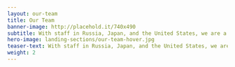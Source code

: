 ```yaml
---
layout: our-team
title: Our Team
banner-image: http://placehold.it/740x490
subtitle: With staff in Russia, Japan, and the United States, we are a nimble and well-connected team of fishery experts with a myriad of fishing industry, management, conservation, and business expertise.
hero-image: landing-sections/our-team-hover.jpg
teaser-text: With staff in Russia, Japan, and the United States, we are a nimble and well-connected team of fishery experts with a myriad of fishing industry, management, conservation, and business expertise.
weight: 2
---
```

